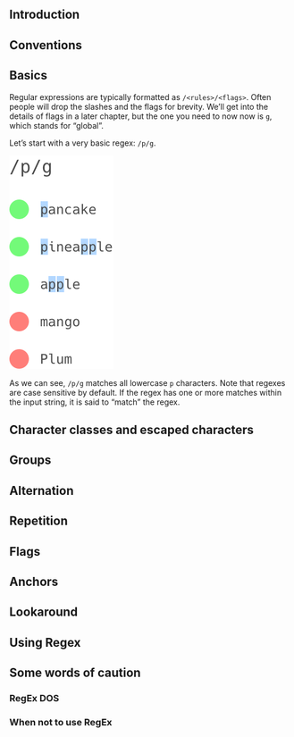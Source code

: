 ## Introduction

## Conventions

## Basics

Regular expressions are typically formatted as `/<rules>/<flags>`. Often people will drop the slashes and the flags for brevity. We’ll get into the details of flags in a later chapter, but the one you need to now now is `g`, which stands for “global”.

Let’s start with a very basic regex: `/p/g`.

![/p/g](./media/exported/p.png)

As we can see, `/p/g` matches all lowercase `p` characters. Note that regexes are case sensitive by default. If the regex has one or more matches within the input string, it is said to “match” the regex.

## Character classes and escaped characters

## Groups

## Alternation

## Repetition

## Flags

## Anchors

## Lookaround

## Using Regex

## Some words of caution

### RegEx DOS

### When not to use RegEx




